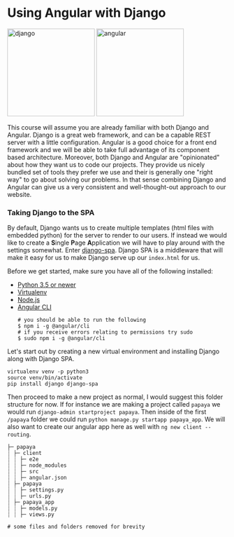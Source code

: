 # Using Angular with Django

<img src="https://cdn-images-1.medium.com/max/1600/1*1OBwwxzJksMv0YDD-XmyBw.png" height="200px" alt="django"> <img src="https://upload.wikimedia.org/wikipedia/commons/thumb/c/cf/Angular_full_color_logo.svg/240px-Angular_full_color_logo.svg.png" height="200px" alt="angular">

This course will assume you are already familiar with both Django and Angular. Django is a great web framework, and can be a capable REST server with a little configuration. Angular is a good choice for a front end framework and we will be able to take full advantage of its component based architecture. Moreover, both Django and Angular are "opinionated" about how they want us to code our projects. They provide us nicely bundled set of tools they prefer we use and their is generally one "right way" to go about solving our problems. In that sense combining Django and Angular can give us a very consistent and well-thought-out approach to our website.

### Taking Django to the SPA

By default, Django wants us to create multiple templates (html files with embedded python) for the server to render to our users. If instead we would like to create a **S**ingle **P**age **A**pplication we will have to play around with the settings somewhat. Enter [django-spa](https://github.com/metakermit/django-spa).
Django SPA is a middleware that will make it easy for us to make Django serve up our ```index.html``` for us.

Before we get started, make sure you have all of the following installed:
* [Python 3.5 or newer](https://www.python.org/downloads/)
* [Virtualenv](https://virtualenv.pypa.io/en/latest/installation/)
* [Node.js](https://nodejs.org/en/download/)
* [Angular CLI](https://cli.angular.io/)
  ```shell
  # you should be able to run the following
  $ npm i -g @angular/cli
  # if you receive errors relating to permissions try sudo
  $ sudo npm i -g @angular/cli
  ```

Let's start out by creating a new virtual environment and installing Django along with Django SPA.

```shell
virtualenv venv -p python3
source venv/bin/activate
pip install django django-spa
```

Then proceed to make a new project as normal, I would suggest this folder structure for now. If for instance we are making a project called ```papaya``` we would run ```django-admin startproject papaya```. Then inside of the first ```/papaya``` folder we could run ```python manage.py startapp papaya_app```. We will also want to create our angular app here as well with ```ng new client --routing```.

```
├─ papaya
┊ ├─ client
┊ ┊ ├─ e2e
┊ ┊ ├─ node_modules
┊ ┊ ├─ src
┊ ┊ ├─ angular.json
┊ ├─ papaya
┊ ┊ ├─ settings.py
┊ ┊ ├─ urls.py
┊ ├─ papaya_app
┊ ┊ ├─ models.py
┊ ┊ ├─ views.py
        
# some files and folders removed for brevity
```
